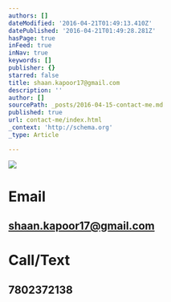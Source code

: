 ```yaml
---
authors: []
dateModified: '2016-04-21T01:49:13.410Z'
datePublished: '2016-04-21T01:49:28.281Z'
hasPage: true
inFeed: true
inNav: true
keywords: []
publisher: {}
starred: false
title: shaan.kapoor17@gmail.com
description: ''
author: []
sourcePath: _posts/2016-04-15-contact-me.md
published: true
url: contact-me/index.html
_context: 'http://schema.org'
_type: Article

---
```

![](https://s3-us-west-2.amazonaws.com/the-grid-img/p/4a1df7af36422460c349e892b3513fadfac250d7.jpg)

# Email

## shaan.kapoor17@gmail.com

# Call/Text

## 7802372138